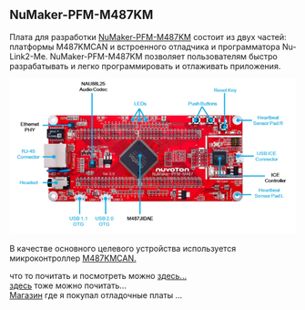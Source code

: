 
## NuMaker-PFM-M487KM   
Плата для разработки [NuMaker-PFM-M487KM](https://www.nuvoton.com/board/numaker-pfm-m487km/)  состоит из двух частей: платформы M487KMCAN и встроенного отладчика и программатора Nu-Link2-Me.  NuMaker-PFM-M487KM позволяет пользователям быстро разрабатывать и легко программировать и отлаживать приложения.    

![alt-текст](https://github.com/PivnevNikolay/Nuvoton-Development-Tool/blob/master/photos/004.jpg "NuMaker-PFM-M487KM")  

В качестве основного целевого устройства используется микроконтроллер [M487KMCAN.](https://www.nuvoton.com/products/microcontrollers/arm-cortex-m4-mcus/m487-ethernet-series/m487kmcan/)

что то почитать и посмотреть можно [здесь...](http://www.mymcu.ru/support/otladochnaya-plata-numaker-pfm-m487.html)  
[здесь](https://ic-contract.ru/forum/mikrokontrollery/5993-znakomstvo-s-nuvoton-m486-rabota-s-gpio-uart-i-vneshnimi-preryvaniyam.html) тоже можно почитать...    
[Магазин](https://direct.nuvoton.com/ru/) где я покупал отладочные платы ...

 




